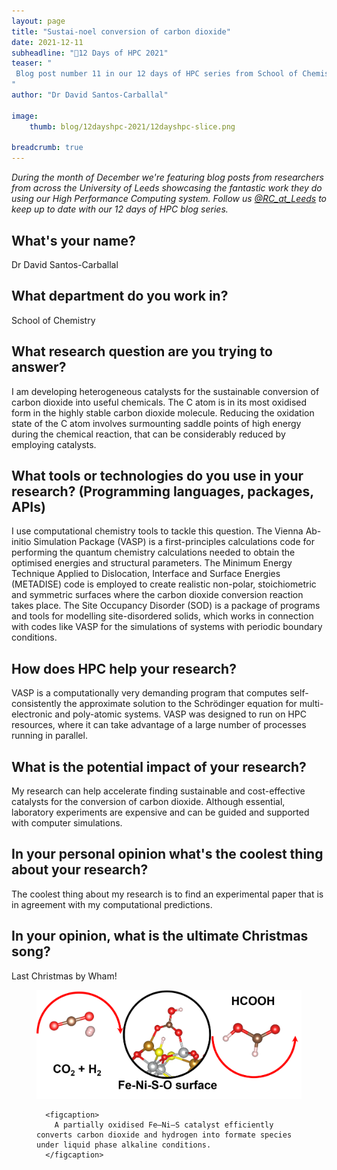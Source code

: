 ```yaml
---
layout: page
title: "Sustai-noel conversion of carbon dioxide"
date: 2021-12-11
subheadline: "🎄12 Days of HPC 2021"
teaser: "
 Blog post number 11 in our 12 days of HPC series from School of Chemistry!
"
author: "Dr David Santos-Carballal"

image:
    thumb: blog/12dayshpc-2021/12dayshpc-slice.png

breadcrumb: true
---
```


_During the month of December we're featuring blog posts from researchers from across the University of Leeds showcasing the fantastic work they do using our High Performance Computing system. Follow us [@RC_at_Leeds](https://twitter.com/RC_at_leeds) to keep up to date with our 12 days of HPC blog series._

## What's your name?

Dr David Santos-Carballal

## What department do you work in?

School of Chemistry

## What research question are you trying to answer?

I am developing heterogeneous catalysts for the sustainable conversion of carbon dioxide into useful chemicals. The C atom is in its most oxidised form in the highly stable carbon dioxide molecule. Reducing the oxidation state of the C atom involves surmounting saddle points of high energy during the chemical reaction, that can be considerably reduced by employing catalysts.

## What tools or technologies do you use in your research? (Programming languages, packages, APIs)

I use computational chemistry tools to tackle this question. The Vienna Ab-initio Simulation Package (VASP) is a first-principles calculations code for performing the quantum chemistry calculations needed to obtain the optimised energies and structural parameters. The Minimum Energy Technique Applied to Dislocation, Interface and Surface Energies (METADISE) code is employed to create realistic non-polar, stoichiometric and symmetric surfaces where the carbon dioxide conversion reaction takes place. The Site Occupancy Disorder (SOD) is a package of programs and tools for modelling site-disordered solids, which works in connection with codes like VASP for the simulations of systems with periodic boundary conditions.

## How does HPC help your research?

VASP is a computationally very demanding program that computes self-consistently the approximate solution to the Schrödinger equation for multi-electronic and poly-atomic systems. VASP was designed to run on HPC resources, where it can take advantage of a large number of processes running in parallel.

## What is the potential impact of your research?

My research can help accelerate finding sustainable and cost-effective catalysts for the conversion of carbon dioxide. Although essential, laboratory experiments are expensive and can be guided and supported with computer simulations.

## In your personal opinion what's the coolest thing about your research?

The coolest thing about my research is to find an experimental paper that is in agreement with my computational predictions.



## In your opinion, what is the ultimate Christmas song?

Last Christmas by Wham!






  


<figure>
<div class='column' style='display:flex;'>


  <div class='row'>
    <img src="/images/blog/12dayshpc-2021/graphical_abstract_updated_David_Santos-Carball.png"
    alt="" />
    
      
      <figcaption>
        A partially oxidised Fe–Ni–S catalyst efficiently converts carbon dioxide and hydrogen into formate species under liquid phase alkaline conditions.
      </figcaption>    
    
  </div>

</div>

</figure>
